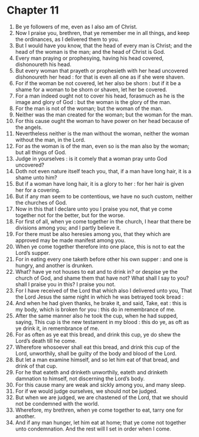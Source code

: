 # Chapter 11

1. Be ye followers of me, even as I also am of Christ.
2. Now I praise you, brethren, that ye remember me in all things, and keep the ordinances, as I delivered them to you.
3. But I would have you know, that the head of every man is Christ; and the head of the woman is the man; and the head of Christ is God.
4. Every man praying or prophesying, having his head covered, dishonoureth his head.
5. But every woman that prayeth or prophesieth with her head uncovered dishonoureth her head : for that is even all one as if she were shaven.
6. For if the woman be not covered, let her also be shorn : but if it be a shame for a woman to be shorn or shaven, let her be covered.
7. For a man indeed ought not to cover his head, forasmuch as he is the image and glory of God : but the woman is the glory of the man.
8. For the man is not of the woman; but the woman of the man.
9. Neither was the man created for the woman; but the woman for the man.
10. For this cause ought the woman to have power on her head because of the angels.
11. Nevertheless neither is the man without the woman, neither the woman without the man, in the Lord.
12. For as the woman is of the man, even so is the man also by the woman; but all things of God.
13. Judge in yourselves : is it comely that a woman pray unto God uncovered?
14. Doth not even nature itself teach you, that, if a man have long hair, it is a shame unto him?
15. But if a woman have long hair, it is a glory to her : for her hair is given her for a covering.
16. But if any man seem to be contentious, we have no such custom, neither the churches of God.
17. Now in this that I declare unto you I praise you not, that ye come together not for the better, but for the worse.
18. For first of all, when ye come together in the church, I hear that there be divisions among you; and I partly believe it.
19. For there must be also heresies among you, that they which are approved may be made manifest among you.
20. When ye come together therefore into one place, this is not to eat the Lord’s supper.
21. For in eating every one taketh before other his own supper : and one is hungry, and another is drunken.
22. What? have ye not houses to eat and to drink in? or despise ye the church of God, and shame them that have not? What shall I say to you? shall I praise you in this? I praise you not.
23. For I have received of the Lord that which also I delivered unto you, That the Lord Jesus the same night in which he was betrayed took bread :
24. And when he had given thanks, he brake it, and said, Take, eat : this is my body, which is broken for you : this do in remembrance of me.
25. After the same manner also he took the cup, when he had supped, saying, This cup is the new testament in my blood : this do ye, as oft as ye drink it, in remembrance of me.
26. For as often as ye eat this bread, and drink this cup, ye do shew the Lord’s death till he come.
27. Wherefore whosoever shall eat this bread, and drink this cup of the Lord, unworthily, shall be guilty of the body and blood of the Lord.
28. But let a man examine himself, and so let him eat of that bread, and drink of that cup.
29. For he that eateth and drinketh unworthily, eateth and drinketh damnation to himself, not discerning the Lord’s body.
30. For this cause many are weak and sickly among you, and many sleep.
31. For if we would judge ourselves, we should not be judged.
32. But when we are judged, we are chastened of the Lord, that we should not be condemned with the world.
33. Wherefore, my brethren, when ye come together to eat, tarry one for another.
34. And if any man hunger, let him eat at home; that ye come not together unto condemnation. And the rest will I set in order when I come.

